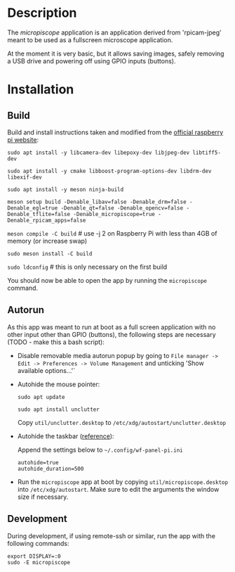 # Description
The *micropiscope* application is an application derived from 'rpicam-jpeg' meant to be used as a fullscreen microscope application.

At the moment it is very basic, but it allows saving images, safely removing a USB drive and powering off using GPIO inputs (buttons). 

# Installation

## Build

Build and install instructions taken and modified from the [official raspberry pi website](https://www.raspberrypi.com/documentation/computers/camera_software.html#building-libcamera-and-rpicam-apps): 

`sudo apt install -y libcamera-dev libepoxy-dev libjpeg-dev libtiff5-dev`

`sudo apt install -y cmake libboost-program-options-dev libdrm-dev libexif-dev`

`sudo apt install -y meson ninja-build`

`meson setup build -Denable_libav=false -Denable_drm=false -Denable_egl=true -Denable_qt=false -Denable_opencv=false -Denable_tflite=false -Denable_micropiscope=true -Denable_rpicam_apps=false`

`meson compile -C build` # use -j 2 on Raspberry Pi with less than 4GB of memory (or increase swap)

`sudo meson install -C build`

`sudo ldconfig` # this is only necessary on the first build

You should now be able to open the app by running the `micropiscope` command. 

## Autorun

As this app was meant to run at boot as a full screen application with no other input other than GPIO (buttons), the following steps are necessary (TODO - make this a bash script):

* Disable removable media autorun popup by going to `File manager -> Edit -> Preferences -> Volume Management` and unticking 'Show available options...'`

* Autohide the mouse pointer:

    `sudo apt update`

    `sudo apt install unclutter`

    Copy `util/unclutter.desktop` to `/etc/xdg/autostart/unclutter.desktop`

*  Autohide the taskbar ([reference](https://forums.raspberrypi.com/viewtopic.php?t=358654)):

    Append the settings below to `~/.config/wf-panel-pi.ini`
    ```
    autohide=true
    autohide_duration=500
    ```
* Run the `micropiscope` app at boot by copying `util/micropiscope.desktop` into `/etc/xdg/autostart`. Make sure to edit the arguments the window size if necessary. 

## Development 
During development, if using remote-ssh or similar, run the app with the following commands:
```
export DISPLAY=:0
sudo -E micropiscope
```
